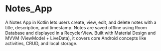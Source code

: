 # Notes_App
A Notes App in Kotlin lets users create, view, edit, and delete notes with a title, description, and timestamp. Notes are saved offline using Room Database and displayed in a RecyclerView. Built with Material Design and MVVM (ViewModel + LiveData), it covers core Android concepts like activities, CRUD, and local storage.
